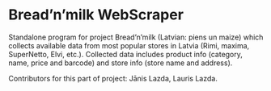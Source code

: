 ﻿# Bread’n’milk WebScraper

Standalone program for project Bread’n’milk (Latvian: piens un maize) which collects available data from most popular stores in Latvia (Rimi, maxima, SuperNetto, Elvi, etc.). Collected data includes product info (category, name, price and barcode) and store info (store name and address).

Contributors for this part of project:
Jānis Lazda,
Lauris Lazda.
